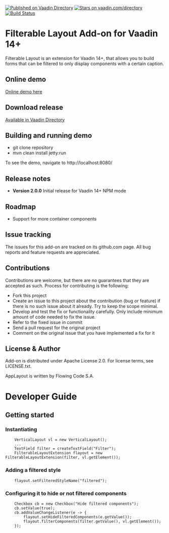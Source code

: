 [![Published on Vaadin Directory](https://img.shields.io/badge/Vaadin%20Directory-published-00b4f0.svg)](https://vaadin.com/directory/component/filterable-layout-add-on)
[![Stars on vaadin.com/directory](https://img.shields.io/vaadin-directory/star/filterable-layout-add-on.svg)](https://vaadin.com/directory/component/filterable-layout-add-on)
[![Build Status](https://jenkins.flowingcode.com/buildStatus/icon?job=FilterableLayout-addon)](https://jenkins.flowingcode.com/job/FilterableLayout-addon)

# Filterable Layout Add-on for Vaadin 14+

Filterable Layout is an extension for Vaadin 14+, that allows you to build forms that can be filtered to only display components with a certain caption.

## Online demo

[Online demo here](http://addonsv14.flowingcode.com/filterablelayout)

## Download release

[Available in Vaadin Directory](https://vaadin.com/directory/component/filterable-layout-add-on)

## Building and running demo

- git clone repository
- mvn clean install jetty:run

To see the demo, navigate to http://localhost:8080/

## Release notes

- **Version 2.0.0** Initial release for Vaadin 14+ NPM mode

## Roadmap

* Support for more container components

## Issue tracking

The issues for this add-on are tracked on its github.com page. All bug reports and feature requests are appreciated. 

## Contributions

Contributions are welcome, but there are no guarantees that they are accepted as such. Process for contributing is the following:

- Fork this project
- Create an issue to this project about the contribution (bug or feature) if there is no such issue about it already. Try to keep the scope minimal.
- Develop and test the fix or functionality carefully. Only include minimum amount of code needed to fix the issue.
- Refer to the fixed issue in commit
- Send a pull request for the original project
- Comment on the original issue that you have implemented a fix for it

## License & Author

Add-on is distributed under Apache License 2.0. For license terms, see LICENSE.txt.

AppLayout is written by Flowing Code S.A.

# Developer Guide

## Getting started

### Instantiating

        VerticalLayout vl = new VerticalLayout();
		...
		TextField filter = createTextField("Filter");
		FilterableLayoutExtension flayout = new FilterableLayoutExtension(filter, vl.getElement());

### Adding a filtered style

		flayout.setFilteredStyleName("filtered");

### Configuring it to hide or not filtered components

		Checkbox cb = new Checkbox("Hide filtered components");
		cb.setValue(true);
		cb.addValueChangeListener(e -> {
			flayout.setHideFilteredComponents(e.getValue());
			flayout.filterComponents(filter.getValue(), vl.getElement());
		});




